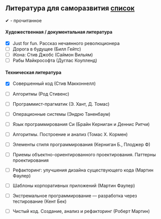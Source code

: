 ## Литература для саморазвития [список](https://github.com/splincodewd/must-have-read)

✔ - прочитанное

#### Художественная / документальная литература
 
- [x] Just for fun. Рассказ нечаянного революционера
- [ ] Дорога в будущее (Билл Гейтс)
- [ ] iКона: Стив Джобс (Саймон Вильям)
- [ ] Рабы Майкрософта (Дуглас Коупленд)

#### Техническая литература

- [x] Совершенный код (Стив Макконнелл)
- [ ] Алгоритмы (Род Стивенс)
- [ ] Программист-прагматик (Э. Хант, Д. Томас)
- [ ] Операционные системы (Эндрю Таненбаум)
- [ ] Язык программирования Си (Брайн Керниган и Деннис Ритчи)
- [ ] Алгоритмы. Построение и анализ (Томас Х. Кормен)
- [ ] Элементы стиля программирования (Керниган Б., Плоджер Ф)
- [ ] Приемы объектно-ориентированного проектирования. Паттерны проектирования
- [ ] Рефакторинг: улучшения дизайна существующего кода (Мартин Фаулер)
- [ ] Шаблоны корпоративных приложений (Мартин Фаулер)
- [ ] Экстремальное программирование — разработка через тестирование (Кент Бек)
- [ ] Чистый код. Создание, анализ и рефакторинг (Роберт Мартин)


